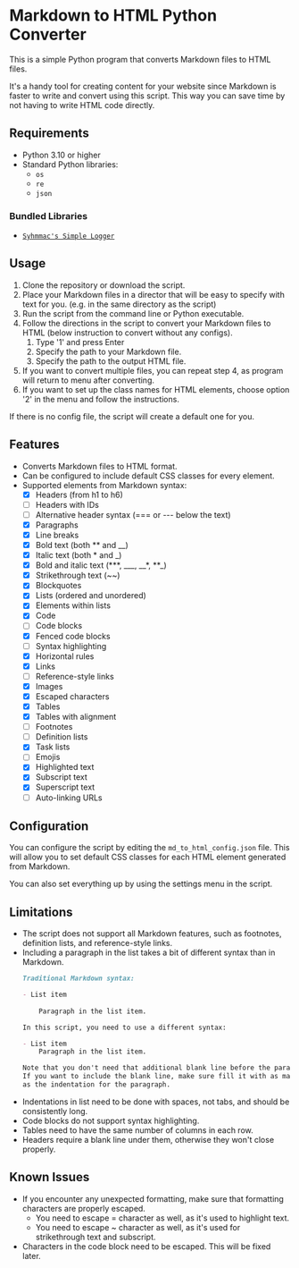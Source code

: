 # Markdown to HTML Python Converter

This is a simple Python program that converts Markdown files to HTML files.

It's a handy tool for creating content for your website since Markdown is faster to write and convert using this script.
This way you can save time by not having to write HTML code directly.

## Requirements

- Python 3.10 or higher
- Standard Python libraries:
    - `os`
    - `re`
    - `json`


### Bundled Libraries

- [`Syhmmac's Simple Logger`](https://github.com/Syhmac/simple_logger)

## Usage

1. Clone the repository or download the script.
2. Place your Markdown files in a director that will be easy to specify with text for you. (e.g. in the same directory as the script)
3. Run the script from the command line or Python executable.
4. Follow the directions in the script to convert your Markdown files to HTML (below instruction to convert without any configs).
   1. Type '1' and press Enter
   2. Specify the path to your Markdown file.
   3. Specify the path to the output HTML file.
5. If you want to convert multiple files, you can repeat step 4, as program will return to menu after converting.
6. If you want to set up the class names for HTML elements, choose option '2' in the menu and follow the instructions.

If there is no config file, the script will create a default one for you.

## Features

- Converts Markdown files to HTML format.
- Can be configured to include default CSS classes for every element.
- Supported elements from Markdown syntax:
    - [x] Headers (from h1 to h6)
    - [ ] Headers with IDs
    - [ ] Alternative header syntax (\=\=\= or \-\-\- below the text)
    - [x] Paragraphs
    - [x] Line breaks
    - [x] Bold text (both \*\* and \_\_)
    - [x] Italic text (both \* and \_)
    - [x] Bold and italic text (\*\*\*, \_\_\_, \_\_\*, \*\*\_)
    - [x] Strikethrough text (\~\~)
    - [x] Blockquotes
    - [x] Lists (ordered and unordered)
    - [x] Elements within lists
    - [x] Code
    - [ ] Code blocks
    - [x] Fenced code blocks
    - [ ] Syntax highlighting
    - [x] Horizontal rules
    - [x] Links
    - [ ] Reference-style links
    - [x] Images
    - [x] Escaped characters
    - [x] Tables
    - [x] Tables with alignment
    - [ ] Footnotes
    - [ ] Definition lists
    - [x] Task lists
    - [ ] Emojis
    - [x] Highlighted text
    - [x] Subscript text
    - [x] Superscript text
    - [ ] Auto-linking URLs

## Configuration

You can configure the script by editing the `md_to_html_config.json` file.
This will allow you to set default CSS classes for each HTML element generated from Markdown.

You can also set everything up by using the settings menu in the script.

## Limitations

- The script does not support all Markdown features, such as footnotes, definition lists, and reference-style links.
- Including a paragraph in the list takes a bit of different syntax than in Markdown.
    ```md
    Traditional Markdown syntax:
  
    - List item
        
        Paragraph in the list item.
  
    In this script, you need to use a different syntax:
  
    - List item
        Paragraph in the list item.
  
    Note that you don't need that additional blank line before the paragraph.
    If you want to include the blank line, make sure fill it with as many spaces
    as the indentation for the paragraph.
    ```
- Indentations in list need to be done with spaces, not tabs, and should be consistently long.
- Code blocks do not support syntax highlighting.
- Tables need to have the same number of columns in each row.
- Headers require a blank line under them, otherwise they won't close properly.

## Known Issues

- If you encounter any unexpected formatting, make sure that formatting characters are properly escaped.
    - You need to escape \= character as well, as it's used to highlight text.
    - You need to escape \~ character as well, as it's used for strikethrough text and subscript.
- Characters in the code block need to be escaped. This will be fixed later. 